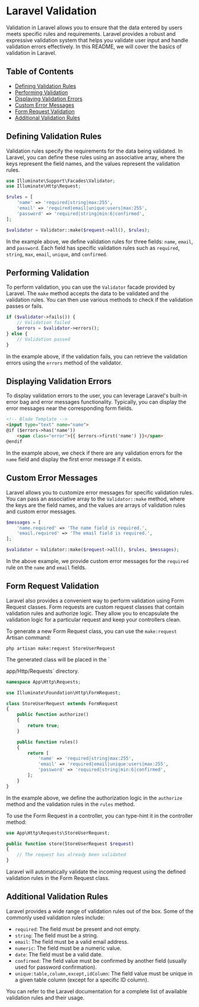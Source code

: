 
# Laravel Validation

Validation in Laravel allows you to ensure that the data entered by users meets specific rules and requirements. Laravel provides a robust and expressive validation system that helps you validate user input and handle validation errors effectively. In this README, we will cover the basics of validation in Laravel.

## Table of Contents

- [Defining Validation Rules](#defining-validation-rules)
- [Performing Validation](#performing-validation)
- [Displaying Validation Errors](#displaying-validation-errors)
- [Custom Error Messages](#custom-error-messages)
- [Form Request Validation](#form-request-validation)
- [Additional Validation Rules](#additional-validation-rules)

## Defining Validation Rules

Validation rules specify the requirements for the data being validated. In Laravel, you can define these rules using an associative array, where the keys represent the field names, and the values represent the validation rules.

```php
use Illuminate\Support\Facades\Validator;
use Illuminate\Http\Request;

$rules = [
    'name' => 'required|string|max:255',
    'email' => 'required|email|unique:users|max:255',
    'password' => 'required|string|min:6|confirmed',
];

$validator = Validator::make($request->all(), $rules);
```

In the example above, we define validation rules for three fields: `name`, `email`, and `password`. Each field has specific validation rules such as `required`, `string`, `max`, `email`, `unique`, and `confirmed`.

## Performing Validation

To perform validation, you can use the `Validator` facade provided by Laravel. The `make` method accepts the data to be validated and the validation rules. You can then use various methods to check if the validation passes or fails.

```php
if ($validator->fails()) {
    // Validation failed
    $errors = $validator->errors();
} else {
    // Validation passed
}
```

In the example above, if the validation fails, you can retrieve the validation errors using the `errors` method of the validator.

## Displaying Validation Errors

To display validation errors to the user, you can leverage Laravel's built-in error bag and error messages functionality. Typically, you can display the error messages near the corresponding form fields.

```html
<!-- Blade Template -->
<input type="text" name="name">
@if ($errors->has('name'))
    <span class="error">{{ $errors->first('name') }}</span>
@endif
```

In the example above, we check if there are any validation errors for the `name` field and display the first error message if it exists.

## Custom Error Messages

Laravel allows you to customize error messages for specific validation rules. You can pass an associative array to the `Validator::make` method, where the keys are the field names, and the values are arrays of validation rules and custom error messages.

```php
$messages = [
    'name.required' => 'The name field is required.',
    'email.required' => 'The email field is required.',
];

$validator = Validator::make($request->all(), $rules, $messages);
```

In the above example, we provide custom error messages for the `required` rule on the `name` and `email` fields.

## Form Request Validation

Laravel also provides a convenient way to perform validation using Form Request classes. Form requests are custom request classes that contain validation rules and authorize logic. They allow you to encapsulate the validation logic for a particular request and keep your controllers clean.

To generate a new Form Request class, you can use the `make:request` Artisan command:

```shell
php artisan make:request StoreUserRequest
```

The generated class will be placed in the `

app/Http/Requests` directory.

```php
namespace App\Http\Requests;

use Illuminate\Foundation\Http\FormRequest;

class StoreUserRequest extends FormRequest
{
    public function authorize()
    {
        return true;
    }

    public function rules()
    {
        return [
            'name' => 'required|string|max:255',
            'email' => 'required|email|unique:users|max:255',
            'password' => 'required|string|min:6|confirmed',
        ];
    }
}
```

In the example above, we define the authorization logic in the `authorize` method and the validation rules in the `rules` method.

To use the Form Request in a controller, you can type-hint it in the controller method:

```php
use App\Http\Requests\StoreUserRequest;

public function store(StoreUserRequest $request)
{
    // The request has already been validated
}
```

Laravel will automatically validate the incoming request using the defined validation rules in the Form Request class.

## Additional Validation Rules

Laravel provides a wide range of validation rules out of the box. Some of the commonly used validation rules include:

- `required`: The field must be present and not empty.
- `string`: The field must be a string.
- `email`: The field must be a valid email address.
- `numeric`: The field must be a numeric value.
- `date`: The field must be a valid date.
- `confirmed`: The field value must be confirmed by another field (usually used for password confirmation).
- `unique:table,column,except,idColumn`: The field value must be unique in a given table column (except for a specific ID column).

You can refer to the Laravel documentation for a complete list of available validation rules and their usage.
